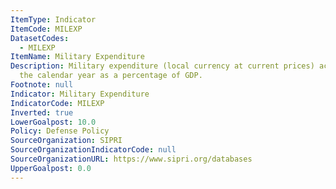 ```yaml
---
ItemType: Indicator
ItemCode: MILEXP
DatasetCodes:
  - MILEXP
ItemName: Military Expenditure
Description: Military expenditure (local currency at current prices) according to
  the calendar year as a percentage of GDP.
Footnote: null
Indicator: Military Expenditure
IndicatorCode: MILEXP
Inverted: true
LowerGoalpost: 10.0
Policy: Defense Policy
SourceOrganization: SIPRI
SourceOrganizationIndicatorCode: null
SourceOrganizationURL: https://www.sipri.org/databases
UpperGoalpost: 0.0
---
```


